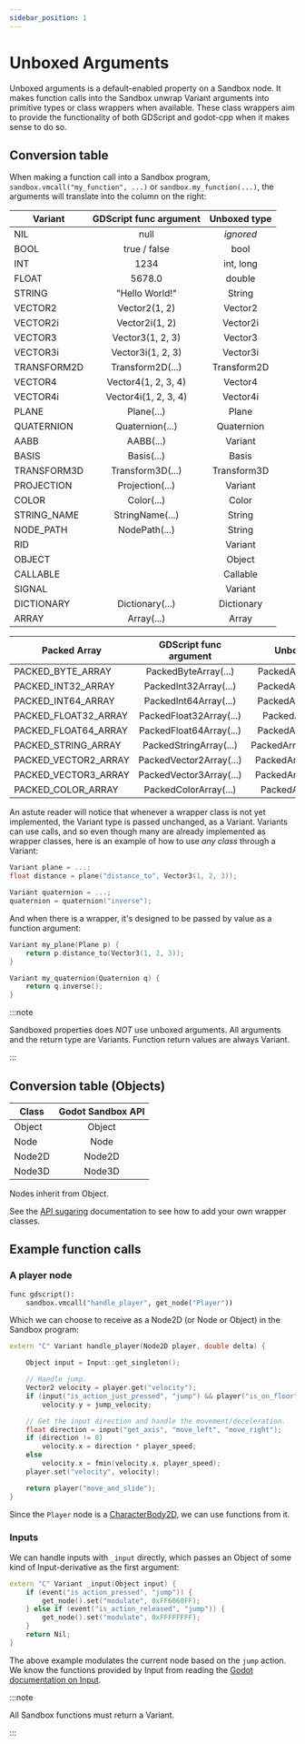 ```yaml
---
sidebar_position: 1
---
```


# Unboxed Arguments

Unboxed arguments is a default-enabled property on a Sandbox node. It makes function calls into the Sandbox unwrap Variant arguments into primitive types or class wrappers when available. These class wrappers aim to provide the functionality of both GDScript and godot-cpp when it makes sense to do so.

## Conversion table

When making a function call into a Sandbox program, `sandbox.vmcall("my_function", ...)` or `sandbox.my_function(...)`, the arguments will translate into the column on the right:

|  Variant   |      GDScript func argument      |  Unboxed type  |
|------------|:--------------------------:|:--------------:|
| NIL        |  null                      | *ignored*      |
| BOOL       |  true / false              | bool           |
| INT        |  1234                      | int, long      |
| FLOAT      |  5678.0                    | double         |
| STRING     |  "Hello World!"            | String         |
| VECTOR2    |  Vector2(1, 2)             | Vector2        |
| VECTOR2i   |  Vector2i(1, 2)            | Vector2i       |
| VECTOR3    |  Vector3(1, 2, 3)          | Vector3        |
| VECTOR3i   |  Vector3i(1, 2, 3)         | Vector3i       |
| TRANSFORM2D |  Transform2D(...)         | Transform2D    |
| VECTOR4    |  Vector4(1, 2, 3, 4)       | Vector4        |
| VECTOR4i   |  Vector4i(1, 2, 3, 4)      | Vector4i       |
| PLANE      |  Plane(...)                | Plane          |
| QUATERNION |  Quaternion(...)           | Quaternion     |
| AABB       |  AABB(...)                 | Variant        |
| BASIS      |  Basis(...)                | Basis          |
| TRANSFORM3D | Transform3D(...)          | Transform3D    |
| PROJECTION |  Projection(...)           | Variant        |
| COLOR      |  Color(...)                | Color          |
| STRING_NAME |  StringName(...)          | String         |
| NODE_PATH  |  NodePath(...)             | String         |
| RID        |                            | Variant        |
| OBJECT     |                            | Object         |
| CALLABLE   |                            | Callable       |
| SIGNAL     |                            | Variant        |
| DICTIONARY | Dictionary(...)            | Dictionary     |
| ARRAY      | Array(...)                 | Array          |


|  Packed Array         |  GDScript func argument  |  Unboxed type           |
|-----------------------|:------------------------:|:-----------------------:|
| PACKED_BYTE_ARRAY     | PackedByteArray(...)     | PackedArray\<uint8_t\>  |
| PACKED_INT32_ARRAY    | PackedInt32Array(...)    | PackedArray\<int32_t\>  |
| PACKED_INT64_ARRAY    | PackedInt64Array(...)    | PackedArray\<int64_t\>  |
| PACKED_FLOAT32_ARRAY  | PackedFloat32Array(...)  | PackedArray\<float\>    |
| PACKED_FLOAT64_ARRAY  | PackedFloat64Array(...)  | PackedArray\<double\>   |
| PACKED_STRING_ARRAY   | PackedStringArray(...)   | PackedArray\<std::string\> |
| PACKED_VECTOR2_ARRAY  | PackedVector2Array(...)  | PackedArray\<Vector2\>  |
| PACKED_VECTOR3_ARRAY  | PackedVector3Array(...)  | PackedArray\<Vector3\>  |
| PACKED_COLOR_ARRAY    | PackedColorArray(...)    | PackedArray\<Color\>    |

An astute reader will notice that whenever a wrapper class is not yet implemented, the Variant type is passed unchanged, as a Variant. Variants can use calls, and so even though many are already implemented as wrapper classes, here is an example of how to use *any class* through a Variant:

```cpp
Variant plane = ...;
float distance = plane("distance_to", Vector3(1, 2, 3));

Variant quaternion = ...;
quaternion = quaternion("inverse");
```

And when there is a wrapper, it's designed to be passed by value as a function argument:

```cpp
Variant my_plane(Plane p) {
	return p.distance_to(Vector3(1, 2, 3));
}

Variant my_quaternion(Quaternion q) {
	return q.inverse();
}
```


:::note

Sandboxed properties does *NOT* use unboxed arguments. All arguments and the return type are Variants. Function return values are always Variant.

:::


## Conversion table (Objects)

|  Class     |      Godot Sandbox API     |
|------------|:--------------------------:|
| Object     |  Object                    |
| Node       |  Node                      |
| Node2D     |  Node2D                    |
| Node3D     |  Node3D                    |

Nodes inherit from Object.

See the [API sugaring](sugar.md) documentation to see how to add your own wrapper classes.


## Example function calls


### A player node

```py
func gdscript():
	sandbox.vmcall("handle_player", get_node("Player"))
```

Which we can choose to receive as a Node2D (or Node or Object) in the Sandbox program:

```cpp
extern "C" Variant handle_player(Node2D player, double delta) {

	Object input = Input::get_singleton();

	// Handle jump.
	Vector2 velocity = player.get("velocity");
	if (input("is_action_just_pressed", "jump") && player("is_on_floor"))
		velocity.y = jump_velocity;

	// Get the input direction and handle the movement/deceleration.
	float direction = input("get_axis", "move_left", "move_right");
	if (direction != 0)
		velocity.x = direction * player_speed;
	else
		velocity.x = fmin(velocity.x, player_speed);
	player.set("velocity", velocity);

	return player("move_and_slide");
}
```

Since the `Player` node is a [CharacterBody2D](https://docs.godotengine.org/en/stable/tutorials/physics/using_character_body_2d.html), we can use functions from it.

### Inputs

We can handle inputs with `_input` directly, which passes an Object of some kind of Input-derivative as the first argument:

```cpp
extern "C" Variant _input(Object input) {
	if (event("is_action_pressed", "jump")) {
		get_node().set("modulate", 0xFF6060FF);
	} else if (event("is_action_released", "jump")) {
		get_node().set("modulate", 0xFFFFFFFF);
	}
	return Nil;
}
```

The above example modulates the current node based on the `jump` action. We know the functions provided by Input from reading the [Godot documentation on Input](https://docs.godotengine.org/en/stable/classes/class_input.html).


:::note

All Sandbox functions must return a Variant.

:::
